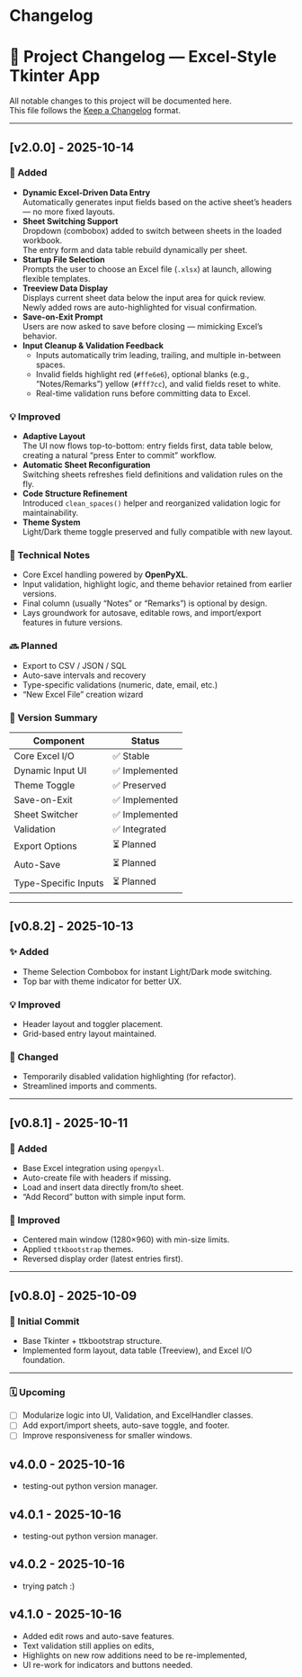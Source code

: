 # Changelog

# 🧾 Project Changelog — Excel-Style Tkinter App

All notable changes to this project will be documented here.  
This file follows the [Keep a Changelog](https://keepachangelog.com/en/1.1.0/) format.

---

## [v2.0.0] - 2025-10-14  

### 🚀 Added  
- **Dynamic Excel-Driven Data Entry**  
  Automatically generates input fields based on the active sheet’s headers — no more fixed layouts.  
- **Sheet Switching Support**  
  Dropdown (combobox) added to switch between sheets in the loaded workbook.  
  The entry form and data table rebuild dynamically per sheet.  
- **Startup File Selection**  
  Prompts the user to choose an Excel file (`.xlsx`) at launch, allowing flexible templates.  
- **Treeview Data Display**  
  Displays current sheet data below the input area for quick review.  
  Newly added rows are auto-highlighted for visual confirmation.  
- **Save-on-Exit Prompt**  
  Users are now asked to save before closing — mimicking Excel’s behavior.  
- **Input Cleanup & Validation Feedback**  
  - Inputs automatically trim leading, trailing, and multiple in-between spaces.  
  - Invalid fields highlight red (`#ffe6e6`), optional blanks (e.g., “Notes/Remarks”) yellow (`#fff7cc`), and valid fields reset to white.  
  - Real-time validation runs before committing data to Excel.  

### 💡 Improved  
- **Adaptive Layout**  
  The UI now flows top-to-bottom: entry fields first, data table below, creating a natural “press Enter to commit” workflow.  
- **Automatic Sheet Reconfiguration**  
  Switching sheets refreshes field definitions and validation rules on the fly.  
- **Code Structure Refinement**  
  Introduced `clean_spaces()` helper and reorganized validation logic for maintainability.  
- **Theme System**  
  Light/Dark theme toggle preserved and fully compatible with new layout.  

### 🧠 Technical Notes  
- Core Excel handling powered by **OpenPyXL**.  
- Input validation, highlight logic, and theme behavior retained from earlier versions.  
- Final column (usually “Notes” or “Remarks”) is optional by design.  
- Lays groundwork for autosave, editable rows, and import/export features in future versions.  

### 🔜 Planned  
- Export to CSV / JSON / SQL  
- Auto-save intervals and recovery  
- Type-specific validations (numeric, date, email, etc.)  
- “New Excel File” creation wizard  

### 🧩 Version Summary  

| Component            | Status        |
| -------------------- | ------------- |
| Core Excel I/O       | ✅ Stable      |
| Dynamic Input UI     | ✅ Implemented |
| Theme Toggle         | ✅ Preserved   |
| Save-on-Exit         | ✅ Implemented |
| Sheet Switcher       | ✅ Implemented |
| Validation           | ✅ Integrated  |
| Export Options       | ⏳ Planned     |
| Auto-Save            | ⏳ Planned     |
| Type-Specific Inputs | ⏳ Planned     |

---

## [v0.8.2] - 2025-10-13  
### ✨ Added  
- Theme Selection Combobox for instant Light/Dark mode switching.  
- Top bar with theme indicator for better UX.  

### 💡 Improved  
- Header layout and toggler placement.  
- Grid-based entry layout maintained.  

### 🧹 Changed  
- Temporarily disabled validation highlighting (for refactor).  
- Streamlined imports and comments.  

---

## [v0.8.1] - 2025-10-11  
### 🧩 Added  
- Base Excel integration using `openpyxl`.  
- Auto-create file with headers if missing.  
- Load and insert data directly from/to sheet.  
- “Add Record” button with simple input form.  

### 🎨 Improved  
- Centered main window (1280×960) with min-size limits.  
- Applied `ttkbootstrap` themes.  
- Reversed display order (latest entries first).  

---

## [v0.8.0] - 2025-10-09  
### 🚀 Initial Commit  
- Base Tkinter + ttkbootstrap structure.  
- Implemented form layout, data table (Treeview), and Excel I/O foundation.  

---

### 🗓 Upcoming  
- [ ] Modularize logic into UI, Validation, and ExcelHandler classes.  
- [ ] Add export/import sheets, auto-save toggle, and footer.  
- [ ] Improve responsiveness for smaller windows.  

## v4.0.0 - 2025-10-16
- testing-out python version manager.
## v4.0.1 - 2025-10-16
- testing-out python version manager.
## v4.0.2 - 2025-10-16
- trying patch :)
## v4.1.0 - 2025-10-16
- Added edit rows and auto-save features.
- Text validation still applies on edits,
- Highlights on new row additions need to be re-implemented,
- UI re-work for indicators and buttons needed.

